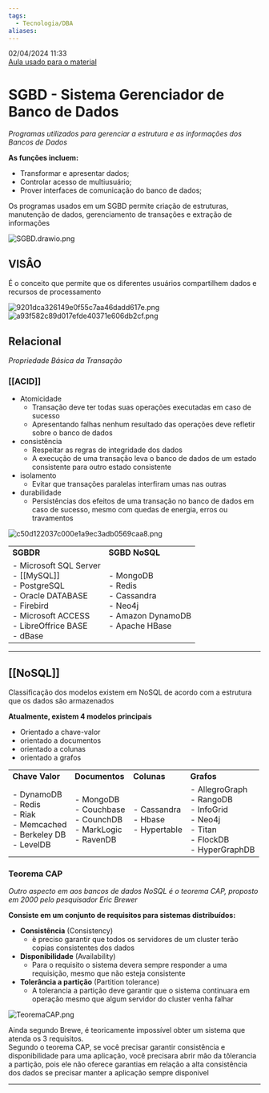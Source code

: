 ```yaml
---
tags:
  - Tecnologia/DBA
aliases:
---
```

02/04/2024 11:33  
[Aula usado para o material](https://www.youtube.com/watch?v=2oFepn1KXQM "https://www.youtube.com/watch?v=2oFepn1KXQM")

# SGBD - Sistema Gerenciador de Banco de Dados

_Programas utilizados para gerenciar a estrutura e as informações dos Bancos de Dados_

**As funções incluem:**

- Transformar e apresentar dados;
- Controlar acesso de multiusuário;
- Prover interfaces de comunicação do banco de dados;

Os programas usados em um SGBD permite criação de estruturas, manutenção de dados, gerenciamento de transações e extração de informações

![SGBD.drawio.png](file:///C:/Users/marcos_alexandre/.config/joplin-desktop/resources/5b8a048ea26b43dd82d091ed0d6c0177.png)

## VISÂO

É o conceito que permite que os diferentes usuários compartilhem dados e recursos de processamento

![9201dca326149e0f55c7aa46dadd617e.png](file:///C:/Users/marcos_alexandre/.config/joplin-desktop/resources/385521532bf547e383fbe62eb7b1ee95.png)![a93f582c89d017efde40371e606db2cf.png](file:///C:/Users/marcos_alexandre/.config/joplin-desktop/resources/a888cb955e7e4024a6a5cc4e10c6cff8.png)

## Relacional

_Propriedade Básica da Transação_

### [[ACID]]

- Atomicidade
    - Transação deve ter todas suas operações executadas em caso de sucesso
    - Apresentando falhas nenhum resultado das operações deve refletir sobre o banco de dados
- consistência
    - Respeitar as regras de integridade dos dados
    - A execução de uma transação leva o banco de dados de um estado consistente para outro estado consistente
- isolamento
    - Evitar que transações paralelas interfiram umas nas outras
- durabilidade
    - Persistências dos efeitos de uma transação no banco de dados em caso de sucesso, mesmo com quedas de energia, erros ou travamentos

![c50d122037c000e1a9ec3adb0569caa8.png](file:///C:/Users/marcos_alexandre/.config/joplin-desktop/resources/86263b5879664ea0ad88440f3a88d673.png)

|                                                                                                                                                  |                                                                                       |
| ------------------------------------------------------------------------------------------------------------------------------------------------ | ------------------------------------------------------------------------------------- |
| **SGBDR**                                                                                                                                        | **SGBD NoSQL**                                                                        |
| - Microsoft SQL Server<br>- [[MySQL]]<br>- PostgreSQL<br>- Oracle DATABASE<br>- Firebird<br>- Microsoft ACCESS<br>- LibreOffrice BASE<br>- dBase | - MongoDB<br>- Redis<br>- Cassandra<br>- Neo4j<br>- Amazon DynamoDB<br>- Apache HBase |

---

## [[NoSQL]]

Classificação dos modelos existem em NoSQL de acordo com a estrutura que os dados são armazenados

**Atualmente, existem 4 modelos principais**

- Orientado a chave-valor
- orientado a documentos
- orientado a colunas
- orientado a grafos

|   |   |   |   |
|---|---|---|---|
|**Chave Valor**|**Documentos**|**Colunas**|**Grafos**|
|- DynamoDB<br>- Redis<br>- Riak<br>- Memcached<br>- Berkeley DB<br>- LevelDB|- MongoDB<br>- Couchbase<br>- CounchDB<br>- MarkLogic<br>- RavenDB|- Cassandra<br>- Hbase<br>- Hypertable|- AllegroGraph<br>- RangoDB<br>- InfoGrid<br>- Neo4j<br>- Titan<br>- FlockDB<br>- HyperGraphDB|

### Teorema CAP

_Outro aspecto em aos bancos de dados NoSQL é o teorema CAP, proposto em 2000 pelo pesquisador Eric Brewer_

**Consiste em um conjunto de requisitos para sistemas distribuídos:**

- **Consistência** (Consistency)
    - è preciso garantir que todos os servidores de um cluster terão copias consistentes dos dados
- **Disponibilidade** (Availability)
    - Para o requisito o sistema devera sempre responder a uma requisição, mesmo que não esteja consistente
- **Tolerância a partição** (Partition tolerance)
    - A tolerancia a partição deve garantir que o sistema continuara em operação mesmo que algum servidor do cluster venha falhar

![TeoremaCAP.png](file:///C:/Users/marcos_alexandre/.config/joplin-desktop/resources/1408d50b0e3747a3acf9b356df14ab78.png)

Ainda segundo Brewe, é teoricamente impossível obter um sistema que atenda os 3 requisitos.  
Segundo o teorema CAP, se você precisar garantir consistência e disponibilidade para uma aplicação, você precisara abrir mão da tôlerancia a partição, pois ele não oferece garantias em relação a alta consistência dos dados se precisar manter a aplicação sempre disponivel

---